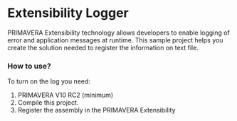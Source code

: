 # Extensibility Logger

PRIMAVERA Extensibility technology allows developers to enable logging of error and application messages at runtime.
This sample project helps you create the solution needed to register the information on text file.

### How to use?
To turn on the log you need:

1. PRIMAVERA V10 RC2 (minimum)
2. Compile this project.
3. Register the assembly in the PRIMAVERA Extensibility
